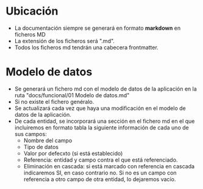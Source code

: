 # Ubicación
- La documentación siempre se generará en formato **markdown** en ficheros MD
- La extensión de los ficheros será ".md".
- Todos los ficheros md tendrán una cabecera frontmatter.

# Modelo de datos
- Se generará un fichero md con el modelo de datos de la aplicación en la ruta "docs/funcional/01 Modelo de datos.md"
- Si no existe el fichero genéralo.
- Se actualizará cada vez que haya una modificación en el modelo de datos de la aplicación.
- De cada entidad, se incorporará una sección en el fichero md en el que incluiremos en formato tabla la siguiente información de cada uno de sus campos:
  - Nombre del campo
  - Tipo de datos
  - Valor por defecxto (si está establecido)
  - Referencia: entidad y campo contra el que está referenciado.
  - Eliminación en cascada: si está marcado con referencia en cascada indicaremos SI, en caso contrario no. Si no es un campo con referencia a otro campo de otra entidad, lo dejaremos vacío.
